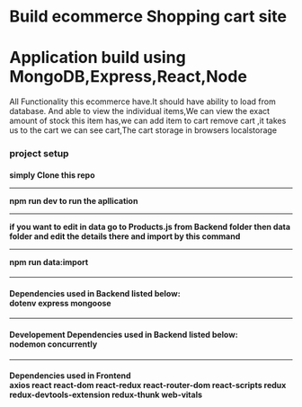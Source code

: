 # Build ecommerce Shopping cart site 
<h1>Application build using MongoDB,Express,React,Node</h1>
<p> All Functionality this ecommerce have.It should have ability  to load from database.
And able to view the individual items,We can view the exact amount of stock this item has,we can add item to cart remove cart ,it takes us to the cart we can see cart,The cart storage in browsers localstorage </p>
<h3>project setup</h3>
<h4> simply Clone this repo<hr>
npm run dev to run the apllication<hr>
 
if you want to edit in data  go to Products.js from Backend folder then data folder and edit the details there and import by this command <hr>npm run data:import
  
</h4><hr>
<h4>
Dependencies used in Backend listed below:<br>
 dotenv
 express 
 mongoose
 
</h4>
<hr>
<h4>
Developement Dependencies used in Backend listed below:<br>
 nodemon 
 concurrently
 
</h4>
<hr>
<h4 >
 Dependencies used in Frontend <br>
  axios
  react
  react-dom
  react-redux
  react-router-dom
  react-scripts
  redux
  redux-devtools-extension
  redux-thunk
  web-vitals
 
</h4>
